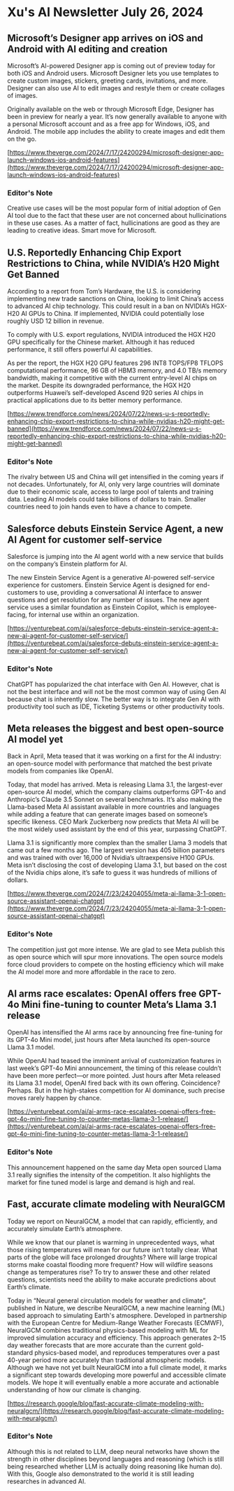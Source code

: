 # Xu's AI Newsletter July 26, 2024

## Microsoft’s Designer app arrives on iOS and Android with AI editing and creation

Microsoft’s AI-powered Designer app is coming out of preview today for both iOS and Android users. Microsoft Designer lets you use templates to create custom images, stickers, greeting cards, invitations, and more. Designer can also use AI to edit images and restyle them or create collages of images.

Originally available on the web or through Microsoft Edge, Designer has been in preview for nearly a year. It’s now generally available to anyone with a personal Microsoft account and as a free app for Windows, iOS, and Android. The mobile app includes the ability to create images and edit them on the go.

[https://www.theverge.com/2024/7/17/24200294/microsoft-designer-app-launch-windows-ios-android-features](https://www.theverge.com/2024/7/17/24200294/microsoft-designer-app-launch-windows-ios-android-features)

### Editor's Note

Creative use cases will be the most popular form of initial adoption of Gen AI tool due to the fact that these user are not concerned about hullicinations in these use cases. As a matter of fact, hullicinations are good as they are leading to creative ideas. Smart move for Microsoft. 

## U.S. Reportedly Enhancing Chip Export Restrictions to China, while NVIDIA’s H20 Might Get Banned

According to a report from Tom’s Hardware, the U.S. is considering implementing new trade sanctions on China, looking to limit China’s access to advanced AI chip technology. This could result in a ban on NVIDIA’s HGX-H20 AI GPUs to China. If implemented, NVIDIA could potentially lose roughly USD 12 billion in revenue.

To comply with U.S. export regulations, NVIDIA introduced the HGX H20 GPU specifically for the Chinese market. Although it has reduced performance, it still offers powerful AI capabilities.

As per the report, the HGX H20 GPU features 296 INT8 TOPS/FP8 TFLOPS computational performance, 96 GB of HBM3 memory, and 4.0 TB/s memory bandwidth, making it competitive with the current entry-level AI chips on the market. Despite its downgraded performance, the HGX H20 outperforms Huawei’s self-developed Ascend 920 series AI chips in practical applications due to its better memory performance.

[https://www.trendforce.com/news/2024/07/22/news-u-s-reportedly-enhancing-chip-export-restrictions-to-china-while-nvidias-h20-might-get-banned](https://www.trendforce.com/news/2024/07/22/news-u-s-reportedly-enhancing-chip-export-restrictions-to-china-while-nvidias-h20-might-get-banned)

### Editor's Note

The rivalry between US and China will get intensified in the coming years if not decades. Unfortunately, for AI, only very large countries will dominate due to their economic scale, access to large pool of talents and training data. Leading AI models could take billions of dollars to train.  Smaller countries need to join hands even to have a chance to compete. 



## Salesforce debuts Einstein Service Agent, a new AI Agent for customer self-service

Salesforce is jumping into the AI agent world with a new service that builds on the company’s Einstein platform for AI.

The new Einstein Service Agent is a generative AI-powered self-service experience for customers. Einstein Service Agent is designed for end-customers to use, providing a conversational AI interface to answer questions and get resolution for any number of issues. The new agent service uses a similar foundation as Einstein Copilot, which is employee-facing, for internal use within an organization. 

[https://venturebeat.com/ai/salesforce-debuts-einstein-service-agent-a-new-ai-agent-for-customer-self-service/](https://venturebeat.com/ai/salesforce-debuts-einstein-service-agent-a-new-ai-agent-for-customer-self-service/)


### Editor's Note

ChatGPT has popularized the chat interface with Gen AI. However, chat is not the best interface and will not be the most common way of using Gen AI because chat is inherently slow. The better way is to integrate Gen AI with productivity tool such as IDE, Ticketing Systems or other productivity tools. 

## Meta releases the biggest and best open-source AI model yet

Back in April, Meta teased that it was working on a first for the AI industry: an open-source model with performance that matched the best private models from companies like OpenAI.

Today, that model has arrived. Meta is releasing Llama 3.1, the largest-ever open-source AI model, which the company claims outperforms GPT-4o and Anthropic’s Claude 3.5 Sonnet on several benchmarks. It’s also making the Llama-based Meta AI assistant available in more countries and languages while adding a feature that can generate images based on someone’s specific likeness. CEO Mark Zuckerberg now predicts that Meta AI will be the most widely used assistant by the end of this year, surpassing ChatGPT.

Llama 3.1 is significantly more complex than the smaller Llama 3 models that came out a few months ago. The largest version has 405 billion parameters and was trained with over 16,000 of Nvidia’s ultraexpensive H100 GPUs. Meta isn’t disclosing the cost of developing Llama 3.1, but based on the cost of the Nvidia chips alone, it’s safe to guess it was hundreds of millions of dollars.

[https://www.theverge.com/2024/7/23/24204055/meta-ai-llama-3-1-open-source-assistant-openai-chatgpt](https://www.theverge.com/2024/7/23/24204055/meta-ai-llama-3-1-open-source-assistant-openai-chatgpt)


### Editor's Note

The competition just got more intense. We are glad to see Meta publish this as open source which will spur more innovations. The open source models force cloud providers to compete on the hosting efficiency which will make the AI model more and more affordable in the race to zero. 

## AI arms race escalates: OpenAI offers free GPT-4o Mini fine-tuning to counter Meta’s Llama 3.1 release

OpenAI has intensified the AI arms race by announcing free fine-tuning for its GPT-4o Mini model, just hours after Meta launched its open-source Llama 3.1 model.

While OpenAI had teased the imminent arrival of customization features in last week’s GPT-4o Mini announcement, the timing of this release couldn’t have been more perfect—or more pointed. Just hours after Meta released its Llama 3.1 model, OpenAI fired back with its own offering. Coincidence? Perhaps. But in the high-stakes competition for AI dominance, such precise moves rarely happen by chance.

[https://venturebeat.com/ai/ai-arms-race-escalates-openai-offers-free-gpt-4o-mini-fine-tuning-to-counter-metas-llama-3-1-release/](https://venturebeat.com/ai/ai-arms-race-escalates-openai-offers-free-gpt-4o-mini-fine-tuning-to-counter-metas-llama-3-1-release/)

### Editor's Note

This announcement happened on the same day Meta open sourced Llama 3.1 really signifies the intensity of the competition. It also highlights the market for fine tuned model is large and demand is high and real. 

## Fast, accurate climate modeling with NeuralGCM

Today we report on NeuralGCM, a model that can rapidly, efficiently, and accurately simulate Earth’s atmosphere.

While we know that our planet is warming in unprecedented ways, what those rising temperatures will mean for our future isn’t totally clear. What parts of the globe will face prolonged droughts? Where will large tropical storms make coastal flooding more frequent? How will wildfire seasons change as temperatures rise? To try to answer these and other related questions, scientists need the ability to make accurate predictions about Earth’s climate.

Today in “Neural general circulation models for weather and climate”, published in Nature, we describe NeuralGCM, a new machine learning (ML) based approach to simulating Earth's atmosphere. Developed in partnership with the European Centre for Medium-Range Weather Forecasts (ECMWF), NeuralGCM combines traditional physics-based modeling with ML for improved simulation accuracy and efficiency. This approach generates 2–15 day weather forecasts that are more accurate than the current gold-standard physics-based model, and reproduces temperatures over a past 40-year period more accurately than traditional atmospheric models. Although we have not yet built NeuralGCM into a full climate model, it marks a significant step towards developing more powerful and accessible climate models. We hope it will eventually enable a more accurate and actionable understanding of how our climate is changing.

[https://research.google/blog/fast-accurate-climate-modeling-with-neuralgcm/](https://research.google/blog/fast-accurate-climate-modeling-with-neuralgcm/)

### Editor's Note

Although this is not related to LLM, deep neural networks have shown the strength in other disciplines beyond languages and reasoning (which is still being researched whether LLM is actually doing reasoning like human do). With this, Google also demonstrated to the world it is still leading researches in advanced AI. 